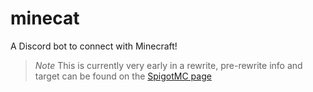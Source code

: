 # minecat

A Discord bot to connect with Minecraft!

> *Note*
> This is currently very early in a rewrite, pre-rewrite info and target can be found on the [SpigotMC page](https://tiny.one/minecat)
